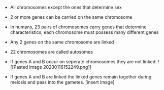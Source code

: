 - All chromosomes except the ones that determine sex
- 2 or more genes can be carried on the same chromosome

- In humans, 23 pairs of chromosomes carry genes that determine characteristics, each chromosome must possess many different genes
- Any 2 genes on the same chromosome are linked
- 22 chromosomes are called autosomes

- If genes A and B occur on seperate chromosomes they are not linked.
![[Pasted image 20230116152249.png]]

- If genes A and B are linked the linked genes remain together during meiosis and pass into the gametes.
[insert image]

